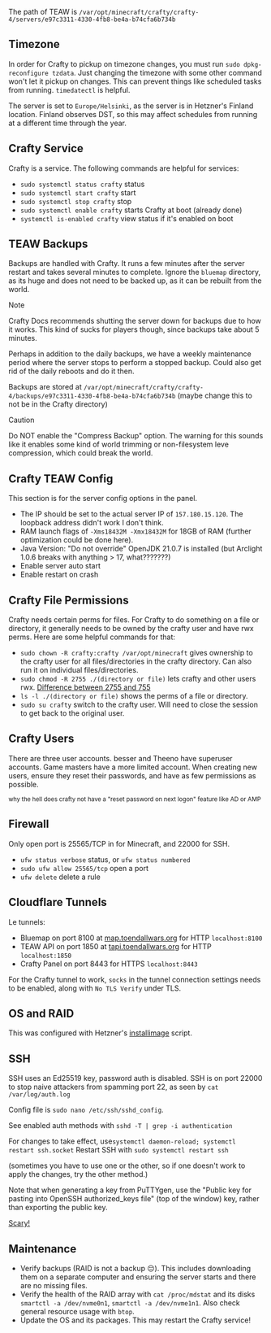 The path of TEAW is
`/var/opt/minecraft/crafty/crafty-4/servers/e97c3311-4330-4fb8-be4a-b74cfa6b734b`

## Timezone
In order for Crafty to pickup on timezone changes, you must run `sudo dpkg-reconfigure tzdata`. Just changing
the timezone with some other command won't let it pickup on changes. This can prevent things like scheduled tasks from
running. `timedatectl` is helpful.

The server is set to `Europe/Helsinki`, as the server is in Hetzner's Finland location. Finland observes DST, so this
may affect schedules from running at a different time through the year.

## Crafty Service
Crafty is a service. The following commands are helpful for services:
- `sudo systemctl status crafty` status
- `sudo systemctl start crafty` start
- `sudo systemctl stop crafty` stop
- `sudo systemctl enable crafty` starts Crafty at boot (already done)
- `systemctl is-enabled crafty` view status if it's enabled on boot

## TEAW Backups
Backups are handled with Crafty. It runs a few minutes after the server restart and takes several minutes to complete.
Ignore the `bluemap` directory, as its huge and does not need to be backed up, as it can be rebuilt from the world.

> [!NOTE]
> Crafty Docs recommends shutting the server down for backups due to how it works. This kind of sucks for players though, since
backups take about 5 minutes.
> 
> Perhaps in addition to the daily backups, we have a weekly maintenance period where the server stops to perform
> a stopped backup. Could also get rid of the daily reboots and do it then.

Backups are stored at `/var/opt/minecraft/crafty/crafty-4/backups/e97c3311-4330-4fb8-be4a-b74cfa6b734b` (maybe change this
to not be in the Crafty directory)

> [!CAUTION]
> Do NOT enable the "Compress Backup" option. The warning for this sounds like it enables some kind of world trimming or non-filesystem
leve compression, which could break the world. 

## Crafty TEAW Config
This section is for the server config options in the panel.
- The IP should be set to the actual server IP of `157.180.15.120`. The loopback address didn't work I don't think.
- RAM launch flags of `-Xms18432M -Xmx18432M` for 18GB of RAM (further optimization could be done here).
- Java Version: "Do not override" OpenJDK 21.0.7 is installed (but Arclight 1.0.6 breaks with anything > 17, what???????)
- Enable server auto start
- Enable restart on crash

## Crafty File Permissions
Crafty needs certain perms for files. For Crafty to do something on a file or directory, it generally needs to be owned
by the crafty user and have rwx perms. Here are some helpful commands for that:
- `sudo chown -R crafty:crafty /var/opt/minecraft` gives ownership to the crafty user for all files/directories in the 
crafty directory. Can also run it on individual files/directories.
- `sudo chmod -R 2755 ./(directory or file)` lets crafty and other users rwx. [Difference between 2755 and 755](https://unix.stackexchange.com/questions/52707/difference-between-chmod-775-and-chmod-2755)
- `ls -l ./(directory or file)` shows the perms of a file or directory.
- `sudo su crafty` switch to the crafty user. Will need to close the session to get back to the original user.

## Crafty Users
There are three user accounts. besser and Theeno have superuser accounts. Game masters have a more limited account.
When creating new users, ensure they reset their passwords, and have as few permissions as possible. 

<sub>why the hell does crafty not have a "reset password on next logon" feature like AD or AMP</sub>

## Firewall
Only open port is 25565/TCP in for Minecraft, and 22000 for SSH.
- `ufw status verbose` status, or `ufw status numbered`
- `sudo ufw allow 25565/tcp` open a port
- `ufw delete` delete a rule

## Cloudflare Tunnels
Le tunnels:
- Bluemap on port 8100 at [map.toendallwars.org]([map.toendallwars.org) for HTTP `localhost:8100`
- TEAW API on port 1850 at [tapi.toendallwars.org]([tapi.toendallwars.org) for HTTP `localhost:1850`
- Crafty Panel on port 8443 for HTTPS `localhost:8443`

For the Crafty tunnel to work, `socks` in the tunnel connection settings needs to be enabled, along with `No TLS Verify` under
TLS.

## OS and RAID
This was configured with Hetzner's [installimage](https://docs.hetzner.com/robot/dedicated-server/operating-systems/installimage/) script.

## SSH
SSH uses an Ed25519 key, password auth is disabled.
SSH is on port 22000 to stop naive attackers from spamming port 22, as seen by `cat /var/log/auth.log`

Config file is `sudo nano /etc/ssh/sshd_config`. 

See enabled auth methods with `sshd -T | grep -i authentication`

For changes to take effect, use`systemctl daemon-reload; systemctl restart ssh.socket`
Restart SSH with `sudo systemctl restart ssh`

(sometimes you have to use one or the other, so if one doesn't work to apply the changes, try the other method.)

Note that when generating a key from PuTTYgen, use the "Public key for pasting into OpenSSH authorized_keys file" 
(top of the window) key, rather than exporting the public key.

[Scary!](https://www.reddit.com/r/homelab/comments/5pydet/so_youve_got_ssh_how_do_you_secure_it/)

## Maintenance
- Verify backups (RAID is not a backup 😔). This includes downloading them on a separate computer and ensuring the server starts and there are
  no missing files.
- Verify the health of the RAID array with `cat /proc/mdstat` and its disks `smartctl -a /dev/nvme0n1`, `smartctl -a /dev/nvme1n1`.
  Also check general resource usage with `btop`.
- Update the OS and its packages. This may restart the Crafty service!
